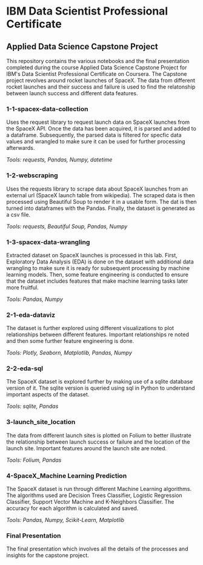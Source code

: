 # IBM Data Scientist Professional Certificate
## Applied Data Science Capstone Project

This repository contains the various notebooks and the final presentation completed during the course Applied Data Science Capstone Project for IBM's Data Scientist Professional Certificate on Coursera. The Capstone project revolves around rocket launches of SpaceX. The data from different rocket launches and their success and failure is used to find the relatonship between launch success and different data features.


### 1-1-spacex-data-collection
Uses the request library to request launch data on SpaceX launches from the SpaceX API. Once the data has been acquired, it is parsed and added to a dataframe. Subsequently, the parsed data is filtered for specfic data values and wrangled to make sure it can be used for further processing afterwards.

*Tools: requests, Pandas, Numpy, datetime*

### 1-2-webscraping
Uses the requests library to scrape data about SpaceX launches from an external url (SpaceX launch table from wikipedia). The scraped data is then processed using Beautiful Soup to render it in a usable form. The dat is then turned into dataframes with the Pandas. Finally, the dataset is generated as a csv file.

*Tools: requests, Beautiful Soup, Pandas, Numpy*

### 1-3-spacex-data-wrangling
Extracted dataset on SpaceX launches is processed in this lab. First, Exploratory Data Analysis (EDA) is done on the dataset with additional data wrangling to make sure it is ready for subsequent processing by machine learning models. Then, some feature engineering is conducted to ensure that the dataset includes features that make machine learning tasks later more fruitful.

*Tools: Pandas, Numpy*

### 2-1-eda-dataviz
The dataset is further explored using different visualizations to plot relationships between different features. Important relationships re noted and then some further feature engineering is done.

*Tools: Plotly, Seaborn, Matplotlib, Pandas, Numpy*

### 2-2-eda-sql
The SpaceX dataset is explored further by making use of a sqlite database version of it. The sqlite version is queried using sql in Python to understand important aspects of the dataset.

*Tools: sqlite, Pandas*

### 3-launch_site_location
The data from different launch sites is plotted on Folium to better illustrate the relationship between launch success or failure and the location of the launch site. Important features around the launch site are noted.

*Tools: Folium, Pandas*

### 4-SpaceX_Machine Learning Prediction
The SpaceX dataset is run through different Machine Learning algorithms. The algorithms used are Decision Trees Classifier, Logistic Regression Classifier, Support Vector Machine and K-Neighbors Classifier. The accuracy for each algorithm is calculated and saved.

*Tools: Pandas, Numpy, Scikit-Learn, Matplotlib*

### Final Presentation
The final presentation which involves all the details of the processes and insights for the capstone project.
